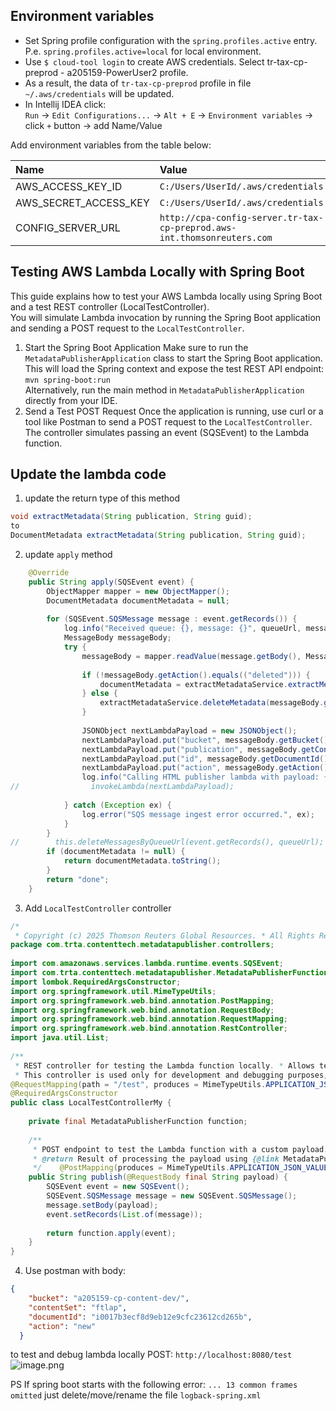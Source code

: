 ## Environment variables
- Set Spring profile configuration with the `spring.profiles.active` entry. P.e. `spring.profiles.active=local` for local environment.
- Use `$ cloud-tool login` to create AWS credentials. Select tr-tax-cp-preprod - a205159-PowerUser2 profile.
- As a result, the data of `tr-tax-cp-preprod` profile in file `~/.aws/credentials` will be updated.
- In Intellij IDEA click:  
`Run` -> `Edit Configurations...` -> `Alt + E` -> `Environment variables` -> click `+` button -> add Name/Value  

Add environment variables from the table below:

| Name                   | Value                                                                 |
|:-----------------------|:----------------------------------------------------------------------|
| AWS_ACCESS_KEY_ID      | `C:/Users/UserId/.aws/credentials`                                    |
| AWS_SECRET_ACCESS_KEY  | `C:/Users/UserId/.aws/credentials`                                    |
| CONFIG_SERVER_URL      | `http://cpa-config-server.tr-tax-cp-preprod.aws-int.thomsonreuters.com`                                    |

## Testing AWS Lambda Locally with Spring Boot
This guide explains how to test your AWS Lambda locally using Spring Boot and a test REST controller (LocalTestController).  
You will simulate Lambda invocation by running the Spring Boot application and sending a POST request to the `LocalTestController`.
1. Start the Spring Boot Application
   Make sure to run the `MetadataPublisherApplication` class to start the Spring Boot application.  
   This will load the Spring context and expose the test REST API endpoint:  
   `mvn spring-boot:run`  
   Alternatively, run the main method in `MetadataPublisherApplication` directly from your IDE.
2. Send a Test POST Request
   Once the application is running, use curl or a tool like Postman to send a POST request to the `LocalTestController`.  
   The controller simulates passing an event (SQSEvent) to the Lambda function.

## Update the lambda code
1. update the return type of this method
```java
void extractMetadata(String publication, String guid);
to
DocumentMetadata extractMetadata(String publication, String guid);
```
2. update `apply` method
```java
    @Override  
    public String apply(SQSEvent event) {  
        ObjectMapper mapper = new ObjectMapper();  
        DocumentMetadata documentMetadata = null;  
  
        for (SQSEvent.SQSMessage message : event.getRecords()) {  
            log.info("Received queue: {}, message: {}", queueUrl, message.toString());  
            MessageBody messageBody;  
            try {  
                messageBody = mapper.readValue(message.getBody(), MessageBody.class);  
  
                if (!messageBody.getAction().equals(("deleted"))) {  
                    documentMetadata = extractMetadataService.extractMetadata(messageBody.getContentSet(), messageBody.getDocumentId());  
                } else {  
                    extractMetadataService.deleteMetadata(messageBody.getDocumentId());  
                }  
  
                JSONObject nextLambdaPayload = new JSONObject();  
                nextLambdaPayload.put("bucket", messageBody.getBucket());  
                nextLambdaPayload.put("publication", messageBody.getContentSet());  
                nextLambdaPayload.put("id", messageBody.getDocumentId());  
                nextLambdaPayload.put("action", messageBody.getAction());  
                log.info("Calling HTML publisher lambda with payload: {}", nextLambdaPayload);  
//                invokeLambda(nextLambdaPayload);  
  
            } catch (Exception ex) {  
                log.error("SQS message ingest error occurred.", ex);  
            }  
        }  
//        this.deleteMessagesByQueueUrl(event.getRecords(), queueUrl);  
        if (documentMetadata != null) {  
            return documentMetadata.toString();  
        }  
        return "done";  
    }
```
3. Add `LocalTestController` controller
```java
/*  
 * Copyright (c) 2025 Thomson Reuters Global Resources. * All Rights Reserved. Proprietary and confidential information of TRGR. * Disclosure, use, or reproduction without the written authorization of TRGR is prohibited. */  
package com.trta.contenttech.metadatapublisher.controllers;  
  
import com.amazonaws.services.lambda.runtime.events.SQSEvent;  
import com.trta.contenttech.metadatapublisher.MetadataPublisherFunction;  
import lombok.RequiredArgsConstructor;  
import org.springframework.util.MimeTypeUtils;  
import org.springframework.web.bind.annotation.PostMapping;  
import org.springframework.web.bind.annotation.RequestBody;  
import org.springframework.web.bind.annotation.RequestMapping;  
import org.springframework.web.bind.annotation.RestController;  
import java.util.List;  
  
/**  
 * REST controller for testing the Lambda function locally. * Allows testing the {@link MetadataPublisherFunction}'s apply logic by sending a POST request with JSON payload.  
 * This controller is used only for development and debugging purposes, not for production use. */@RestController  
@RequestMapping(path = "/test", produces = MimeTypeUtils.APPLICATION_JSON_VALUE)  
@RequiredArgsConstructor  
public class LocalTestControllerMy {  
  
    private final MetadataPublisherFunction function;  
  
    /**  
     * POST endpoint to test the Lambda function with a custom payload.     *     * @param payload JSON payload representing SQS message body.  
     * @return Result of processing the payload using {@link MetadataPublisherFunction}.  
     */    @PostMapping(produces = MimeTypeUtils.APPLICATION_JSON_VALUE)  
    public String publish(@RequestBody final String payload) {  
        SQSEvent event = new SQSEvent();  
        SQSEvent.SQSMessage message = new SQSEvent.SQSMessage();  
        message.setBody(payload);  
        event.setRecords(List.of(message));  
  
        return function.apply(event);  
    }  
}
```
4. Use postman with body:
```json
{
    "bucket": "a205159-cp-content-dev/",
    "contentSet": "ftlap",
    "documentId": "i0017b3ecf8d9eb12e9cfc23612cd265b",
    "action": "new"
  }
```
to test and debug lambda locally
POST: `http://localhost:8080/test`
![image.png](/.attachments/image-57d29e61-0654-4b28-a0d9-a17775feacf8.png)

PS
If spring boot starts with the following error:
`... 13 common frames omitted`
just delete/move/rename the file `logback-spring.xml`